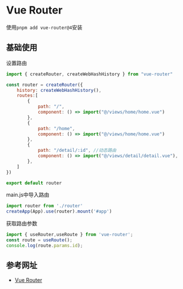 # Vue Router

使用`pnpm add vue-router@4`安装

## 基础使用
设置路由
```javascript
import { createRouter, createWebHashHistory } from "vue-router"

const router = createRouter({
    history: createWebHashHistory(),
    routes:[
        {
            path: "/",
            component: () => import("@/views/home/home.vue")
        },
        {
            path: "/home",
            component: () => import("@/views/home/home.vue")
        },
        {
            path: "/detail/:id", //动态路由
            component: () => import("@/views/detail/detail.vue"),
        },
    ]
})

export default router
```

main.js中导入路由
```javascript
import router from './router'
createApp(App).use(router).mount('#app')
```

获取路由参数
```javascript
import { useRouter,useRoute } from 'vue-router';
const route = useRoute();
console.log(route.params.id);
```

## 参考网址
* [Vue Router](https://router.vuejs.org/zh/)